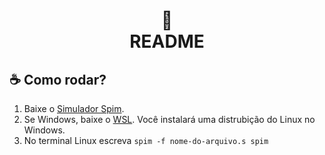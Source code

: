 <h1 align="center">
📄<br>README
</h1>


## ☕ Como rodar?

1. Baixe o [Simulador Spim](https://spimsimulator.sourceforge.net/).
2. Se Windows, baixe o [WSL](https://learn.microsoft.com/pt-br/windows/wsl/install). Você instalará uma distrubição do Linux no Windows.
2. No terminal Linux escreva `spim -f nome-do-arquivo.s spim`
